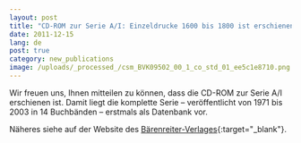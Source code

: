 ```yaml
---
layout: post
title: "CD-ROM zur Serie A/I: Einzeldrucke 1600 bis 1800 ist erschienen"
date: 2011-12-15
lang: de
post: true
category: new_publications
image: /uploads/_processed_/csm_BVK09502_00_1_co_std_01_ee5c1e8710.png
---
```



Wir freuen uns, Ihnen mitteilen zu können, dass die CD-ROM zur Serie A/I erschienen ist. Damit liegt die komplette Serie – veröffentlicht von 1971 bis 2003 in 14 Buchbänden – erstmals als Datenbank vor.



Näheres siehe auf der Website des [Bärenreiter-Verlages](https://www.baerenreiter.com/aktuelles/news/article/100000-quellenverweise-auf-einer-scheibe/){:target="_blank"}.